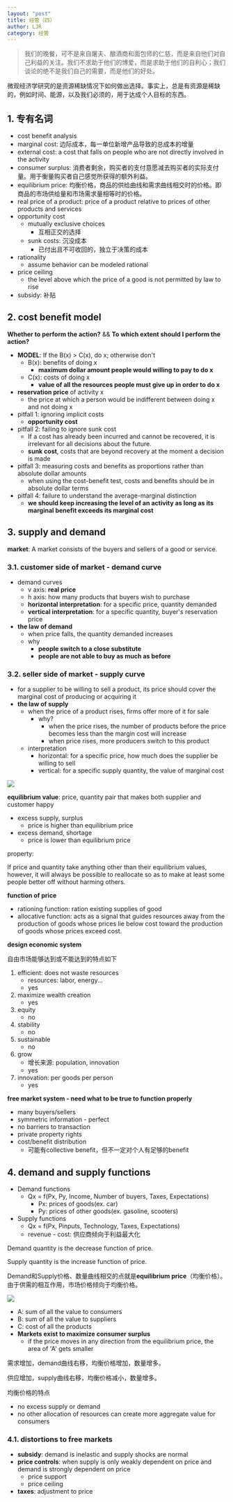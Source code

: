 ```yaml
---
layout: "post"
title: 经管（四）
author: LJR
category: 经管
---
```


> 我们的晚餐，可不是来自屠夫、酿酒商和面包师的仁慈，而是来自他们对自己利益的关注。我们不求助于他们的博爱，而是求助于他们的自利心；我们谈论的绝不是我们自己的需要，而是他们的好处。

微观经济学研究的是资源稀缺情况下如何做出选择。事实上，总是有资源是稀缺的，例如时间、能源，以及我们必须的，用于达成个人目标的东西。

## 1. 专有名词

+ cost benefit analysis
+ marginal cost: 边际成本，每一单位新增产品导致的总成本的增量
+ external cost: a cost that falls on people who are not directly involved in the activity
+ consumer surplus: 消费者剩余，购买者的支付意愿减去购买者的实际支付量。用于衡量购买者自己感觉所获得的额外利益。
+ equilibrium price: 均衡价格，商品的供给曲线和需求曲线相交时的价格。即商品的市场供给量和市场需求量相等时的价格。
+ real price of a product: price of a product relative to prices of other products and services
+ opportunity cost
  + mutually exclusive choices
    + 互相正交的选择
  + sunk costs: 沉没成本
    + 已付出且不可收回的，独立于决策的成本
+ rationality
  + assume behavior can be modeled rational
+ price ceiling
  + the level above which the price of a good is not permitted by law to rise
+ subsidy: 补贴

## 2. cost benefit model

**Whether to perform the action?** && **To which extent should I perform the action?**

+ **MODEL**: If the B(x) > C(x), do x; otherwise don't
  + B(x): benefits of doing x
    + **maximum dollar amount people would willing to pay to do x**
  + C(x): costs of doing x
    + **value of all the resources people must give up in order to do x**
+ **reservation price** of activity x
  + the price at which a person would be indifferent between doing x and not doing x
+ pitfall 1: ignoring implicit costs
  + **opportunity cost**
+ pitfall 2: failing to ignore sunk cost
  + If a cost has already been incurred and cannot be recovered, it is irrelevant for all decisions about the future.
  + **sunk cost**, costs that are beyond recovery at the moment a decision is made
+ pitfall 3: measuring costs and benefits as proportions rather than absolute dollar amounts
  + when using the cost-benefit test, costs and benefits should be in absolute dollar terms
+ pitfall 4: failure to understand the average-marginal distinction
  + **we should keep increasing the level of an activity as long as its marginal benefit exceeds its marginal cost**

## 3. supply and demand

**market**: A market consists of the buyers and sellers of a good or service.

### 3.1. customer side of market - demand curve

+ demand curves
  + v axis: **real price**
  + h axis: how many products that buyers wish to purchase
  + **horizontal interpretation**: for a specific price, quantity demanded
  + **vertical interpretation**: for a specific quantity, buyer's reservation price
+ **the law of demand**
  + when price falls, the quantity demanded increases
  + why
    + **people switch to a close substitute**
    + **people are not able to buy as much as before**

### 3.2. seller side of market - supply curve

+ for a supplier to be willing to sell a product, its price should cover the marginal cost of producing or acquiring it
+ **the law of supply**
  + when the price of a product rises,  firms offer more of it for sale
    + why?
      + when the price rises, the number of products before the price becomes less than the margin cost will increase
      + when price rises, more producers switch to this product
  + interpretation
    + horizontal: for a specific price, how much does the supplier be willing to sell
    + vertical: for a specific supply quantity, the value of marginal cost

![](/assets/images/econ/4-1.png)

**equilibrium value**: price, quantity pair that makes both supplier and customer happy

+ excess supply, surplus
  + price is higher than equilibrium price
+ excess demand, shortage
  + price is lower than equilibrium price

property:

If price and quantity take anything other than their equilibrium values, however, it will always be possible to reallocate so as to make at least some people better off without harming others.

**function of price**

+ rationing function: ration existing supplies of good
+ allocative function: acts as a signal that guides resources away from the production of goods whose prices lie below cost toward the production of goods whose prices exceed cost.

**design economic system**

自由市场能够达到或不能达到的特点如下

1. efficient: does not waste resources
    + resources: labor, energy...
    + yes
2. maximize wealth creation
    + yes
3. equity
    + no
4. stability
    + no
5. sustainable
    + no
6. grow
    + 增长来源: population, innovation
    + yes
7. innovation: per goods per person
    + yes

**free market system - need what to be true to function properly**

+ many buyers/sellers
+ symmetric information - perfect
+ no barriers to transaction
+ private property rights
+ cost/benefit distribution
  + 可能有collective benefit，但不一定对个人有足够的benefit

## 4. demand and supply functions

+ Demand functions
  + Qx = f(Px, Py, Income, Number of buyers, Taxes, Expectations)
    + Px: prices of goods(ex. car)
    + Py: prices of other goods(ex. gasoline, scooters)
+ Supply functions
  + Qx = f(Px, Pinputs, Technology, Taxes, Expectations)
  + revenue - cost: 供应商倾向于利益最大化

Demand quantity is the decrease function of price.

Supply quantity is the increase function of price.

Demand和Supply价格、数量曲线相交的点就是**equilibrium price**（均衡价格）。由于供需的相互作用，市场价格倾向于均衡价格。

![](/assets/images/econ/4-2.png)

+ A: sum of all the value to consumers
+ B: sum of all the value to suppliers
+ C: cost of all the products
+ **Markets exist to maximize consumer surplus**
  + if the price moves in any direction from the equilibrium price, the area of 'A' gets smaller

需求增加，demand曲线右移，均衡价格增加，数量增多。

供应增加，supply曲线右移，均衡价格减小，数量增多。

均衡价格的特点

+ no excess supply or demand
+ no other allocation of resources can create more aggregate value for consumers

### 4.1. distortions to free markets

+ **subsidy**: demand is inelastic and supply shocks are normal
+ **price controls**: when supply is only weakly dependent on price and demand is strongly dependent on price
  + price support
  + price ceiling
+ **taxes**: adjustment to price
